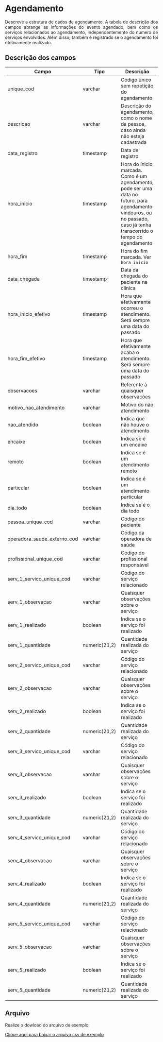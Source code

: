 # Agendamento

<p align="justify"> 
Descreve a estrutura de dados de agendamento. A tabela de descrição dos campos abrange as informações do evento agendado, bem como os serviços relacionados ao agendamento, independentemente do número de serviços envolvidos. Além disso, também é registrado se o agendamento foi efetivamente realizado.
 </p>

## Descrição dos campos

| Campo                        | Tipo       | Descrição                                                                                         | Restrição   |
|------------------------------|------------|---------------------------------------------------------------------------------------------------|-------------|
| unique_cod                  | varchar    | Código único sem repetição do agendamento                                                                          | Obrigatório | 
| descricao                    |   varchar | Descrição do agendamento, como o nome da pessoa, caso ainda não esteja cadastrada                                                                                                  |             |
| data_registro                | timestamp  | Data de registro  |  Obrigatório     | 
| hora_inicio                  |   timestamp  | Hora do ínicio marcada. Como é um agendamento, pode ser uma data no futuro, para agendamento vindouros, ou no passado, caso já tenha transcorrido o tempo do agendamento                                                                                                 |             |
| hora_fim                     |    timestamp  | Hora do fim marcada. Ver `hora_inicio`  | |
| data_chegada                 | timestamp       |  Data da chegada do paciente na clínica |             |
| hora_inicio_efetivo          | timestamp  |  Hora que efetivamente ocorreu o atendimento. Será sempre uma data do passado                                                                                                |  Obrigatório caso o evento tenha de fato acontecido           |
| hora_fim_efetivo             | timestamp   | Hora que efetivamente acaba o atendimento. Será sempre uma data do passado | Obrigatório caso o evento tenha de fato acontecido |
| observacoes                  |  varchar   | Referente à quaisquer observações                                                                                                  |             |
| motivo_nao_atendimento       |  varchar          |  Motivo do não atendimento                                                                                                 |             |
| nao_atendido                 |  boolean          |  Indica que não houve o atendimento                                                                                                 |             |
| encaixe                      |  boolean          |  Indica se é um encaixe                                                                                                 |             |
| remoto                       |  boolean          |  Indica se é um atendimento remoto                                                                                                  |             |
| particular                   |  boolean          |  Indica se é um atendimento particular                                                                                                  |             |
| dia_todo                     |  boolean          |  Indica se é o dia todo                                                                                                  |             |
| pessoa_unique_cod           |  varchar          |  Código do paciente   |      |
| operadora_saude_externo_cod  |  varchar          | Código da operadora de saúde                                                                                                   |             |
| profissional_unique_cod     | varchar           |  Código do profissional responsável                                                                                                 |             |
| serv_1_servico_unique_cod   |  varchar          | Código do serviço relacionado                                                                                                  |             |
| serv_1_observacao            |  varchar          |  Quaisquer observações sobre o serviço                                                                                                 |             |
| serv_1_realizado             |  boolean          |  Indica se o serviço foi realizado                                                                                                 |             |
| serv_1_quantidade            | numeric(21,2)            |  Quantidade realizada do serviço                                                                                                 |             |
| serv_2_servico_unique_cod   |  varchar          | Código do serviço relacionado                                                                                                  |             |
| serv_2_observacao            |  varchar          | Quaisquer observações sobre o serviço                                                                                                   |             |
| serv_2_realizado             |  boolean          | Indica se o serviço foi realizado                                                                                                  |             |
| serv_2_quantidade            | numeric(21,2)            | Quantidade realizada do serviço                                                                                                  |             |
| serv_3_servico_unique_cod   | varchar          |   Código do serviço relacionado                                                                                                |             |
| serv_3_observacao            | varchar           | Quaisquer observações sobre o serviço                                                                                                   |             |
| serv_3_realizado             |  boolean          |  Indica se o serviço foi realizado                                                                                                 |             |
| serv_3_quantidade            | numeric(21,2)            |  Quantidade realizada do serviço                                                                                                 |             |
| serv_4_servico_unique_cod   |  varchar          |  Código do serviço relacionado                                                                                                 |             |
| serv_4_observacao            |  varchar          | Quaisquer observações sobre o serviço                                                                                                   |             |
| serv_4_realizado             |   boolean         |   Indica se o serviço foi realizado                                                                                                |             |
| serv_4_quantidade            | numeric(21,2)  |  Quantidade realizada do serviço                                                                                                 |             |
| serv_5_servico_unique_cod   |  varchar         |  Código do serviço relacionado                                                                                                 |             |
| serv_5_observacao            | varchar           | Quaisquer observações sobre o serviço                                                                                                   |             |
| serv_5_realizado             |  boolean          | Indica se o serviço foi realizado                                                                                                  |             |
| serv_5_quantidade            |  numeric(21,2)           |  Quantidade realizada do serviço                                                                                                 |             |


## Arquivo
<p align="justify">Realize o dowload do arquivo de exemplo:</p>

[Clique aqui para baixar o arquivo csv de exemplo](arquivos_exemplos/agendamento.csv ':ignore')